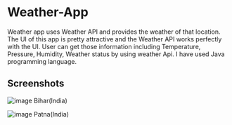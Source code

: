 # Weather-App
Weather app uses Weather API and provides the weather of that location. 
The UI of this app is pretty attractive and the Weather API works perfectly with the UI.
User can get those information including Temperature, Pressure, Humidity, Weather status by using weather Api. 
I have used Java programming language.

## Screenshots
![image](https://user-images.githubusercontent.com/33973666/54940333-8e023c80-4f50-11e9-83ef-d8129b826191.png)
Bihar(India)

![image](https://user-images.githubusercontent.com/33973666/54940378-9fe3df80-4f50-11e9-88d9-94060c21d290.png)
Patna(India)
